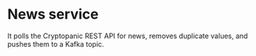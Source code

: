 # News service

It polls the Cryptopanic REST API for news, removes duplicate values, and pushes them
to a Kafka topic.

